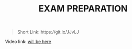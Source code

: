 <h1 align="center"> EXAM PREPARATION </h1>
    <br>

<blockquote>
    <p>
        Short Link: https://git.io/JJvLJ
    </p>
</blockquote>

<p>
Video link: <a href='#'> will be here</a>
</p>
